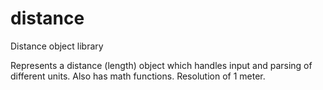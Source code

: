 # distance
Distance object library

Represents a distance (length) object which handles input and parsing of different units. Also has math functions. Resolution of 1 meter.
